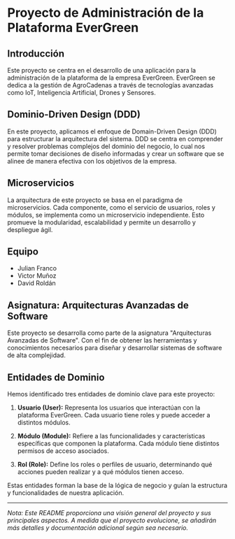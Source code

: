 # Proyecto de Administración de la Plataforma EverGreen

## Introducción

Este proyecto se centra en el desarrollo de una aplicación para la administración de la plataforma de la empresa EverGreen. EverGreen se dedica a la gestión de AgroCadenas a través de tecnologías avanzadas como IoT, Inteligencia Artificial, Drones y Sensores.

## Dominio-Driven Design (DDD)

En este proyecto, aplicamos el enfoque de Domain-Driven Design (DDD) para estructurar la arquitectura del sistema. DDD se centra en comprender y resolver problemas complejos del dominio del negocio, lo cual nos permite tomar decisiones de diseño informadas y crear un software que se alinee de manera efectiva con los objetivos de la empresa.

## Microservicios

La arquitectura de este proyecto se basa en el paradigma de microservicios. Cada componente, como el servicio de usuarios, roles y módulos, se implementa como un microservicio independiente. Esto promueve la modularidad, escalabilidad y permite un desarrollo y despliegue ágil.

## Equipo

- Julian Franco
- Victor Muñoz
- David Roldán

## Asignatura: Arquitecturas Avanzadas de Software

Este proyecto se desarrolla como parte de la asignatura "Arquitecturas Avanzadas de Software". Con el fin de obtener las herramientas y conocimientos necesarios para diseñar y desarrollar sistemas de software de alta complejidad.
## Entidades de Dominio

Hemos identificado tres entidades de dominio clave para este proyecto:

1. **Usuario (User):** Representa los usuarios que interactúan con la plataforma EverGreen. Cada usuario tiene roles y puede acceder a distintos módulos.

2. **Módulo (Module):** Refiere a las funcionalidades y características específicas que componen la plataforma. Cada módulo tiene distintos permisos de acceso asociados.

3. **Rol (Role):** Define los roles o perfiles de usuario, determinando qué acciones pueden realizar y a qué módulos tienen acceso.

Estas entidades forman la base de la lógica de negocio y guían la estructura y funcionalidades de nuestra aplicación.

---

*Nota: Este README proporciona una visión general del proyecto y sus principales aspectos. A medida que el proyecto evolucione, se añadirán más detalles y documentación adicional según sea necesario.*
